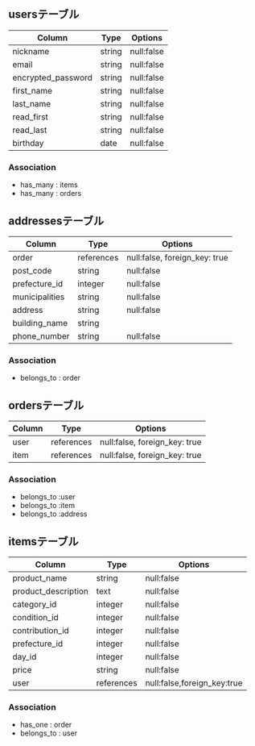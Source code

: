 ## usersテーブル

|Column             |Type        |Options                   |
|-------------------|------------|--------------------------|
|nickname           |string      |null:false                |
|email              |string      |null:false                |
|encrypted_password |string      |null:false                |
|first_name         |string      |null:false                |
|last_name          |string      |null:false                |
|read_first         |string      |null:false                |
|read_last          |string      |null:false                |
|birthday           |date        |null:false                |
### Association
- has_many : items
- has_many : orders

## addressesテーブル

|Column             |Type        |Options                      |
|-------------------|------------|-----------------------------|
|order              |references  |null:false, foreign_key: true|
|post_code          |string      |null:false                   |
|prefecture_id      |integer     |null:false                   |
|municipalities     |string      |null:false                   |
|address            |string      |null:false                   |
|building_name      |string      |                             |
|phone_number       |string      |null:false                   |
### Association
- belongs_to : order

## ordersテーブル

|Column             |Type        |Options                      |
|-------------------|------------|-----------------------------|
|user               |references  |null:false, foreign_key: true|
|item               |references  |null:false, foreign_key: true|
### Association
- belongs_to :user
- belongs_to :item
- belongs_to :address


## itemsテーブル

|Column             |Type         |Options                      |
|-------------------|-------------|-----------------------------|
|product_name       |string       |null:false                   |
|product_description|text         |null:false                   |
|category_id        |integer      |null:false                   |
|condition_id       |integer      |null:false                   |
|contribution_id    |integer      |null:false                   |
|prefecture_id      |integer      |null:false                   |
|day_id             |integer      |null:false                   |
|price              |string       |null:false                   |
|user               |references   |null:false,foreign_key:true  |
### Association
- has_one : order
- belongs_to : user

